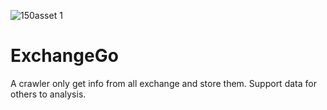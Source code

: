 ![150asset 1](https://user-images.githubusercontent.com/40878798/42561202-663b6376-851a-11e8-9ba7-a58630622e8a.png)


# ExchangeGo
A crawler only get info from all exchange and store them. Support data for others to analysis.
